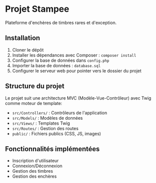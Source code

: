 # Projet Stampee

Plateforme d'enchères de timbres rares et d'exception.

## Installation

1. Cloner le dépôt
2. Installer les dépendances avec Composer : `composer install`
3. Configurer la base de données dans `config.php`
4. Importer la base de données : `database.sql`
5. Configurer le serveur web pour pointer vers le dossier du projet

## Structure du projet

Le projet suit une architecture MVC (Modèle-Vue-Contrôleur) avec Twig comme moteur de template:

- `src/Controllers/` : Contrôleurs de l'application
- `src/Models/` : Modèles de données
- `src/Views/` : Templates Twig
- `src/Routes/` : Gestion des routes
- `public/` : Fichiers publics (CSS, JS, images)

## Fonctionnalités implémentées

- Inscription d'utilisateur
- Connexion/Déconnexion
- Gestion des timbres
- Gestion des enchères
